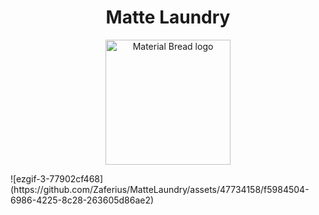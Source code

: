 <h1 align="center">Matte Laundry</h1>

<p align="center">
    <img width="200" src="" alt="Material Bread logo">
</p>
![ezgif-3-77902cf468](https://github.com/Zaferius/MatteLaundry/assets/47734158/f5984504-6986-4225-8c28-263605d86ae2)
